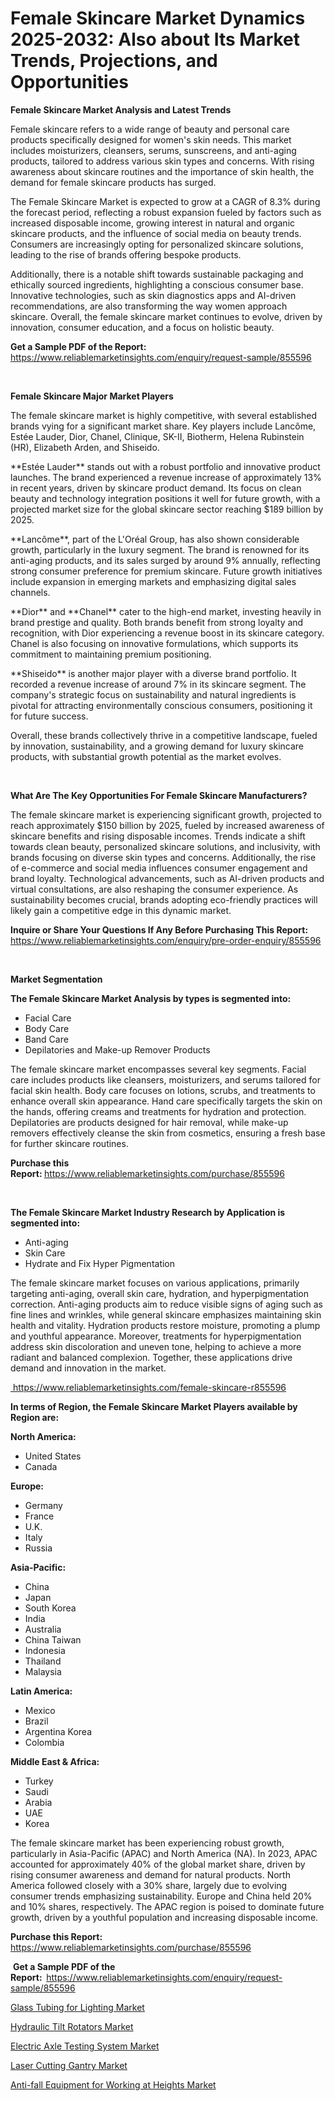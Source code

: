 <p><h1>Female Skincare Market Dynamics 2025-2032: Also about Its Market Trends, Projections, and Opportunities</h1></p><p><strong>Female Skincare Market Analysis and Latest Trends</strong></p>
<p><p>Female skincare refers to a wide range of beauty and personal care products specifically designed for women's skin needs. This market includes moisturizers, cleansers, serums, sunscreens, and anti-aging products, tailored to address various skin types and concerns. With rising awareness about skincare routines and the importance of skin health, the demand for female skincare products has surged.</p><p>The Female Skincare Market is expected to grow at a CAGR of 8.3% during the forecast period, reflecting a robust expansion fueled by factors such as increased disposable income, growing interest in natural and organic skincare products, and the influence of social media on beauty trends. Consumers are increasingly opting for personalized skincare solutions, leading to the rise of brands offering bespoke products.</p><p>Additionally, there is a notable shift towards sustainable packaging and ethically sourced ingredients, highlighting a conscious consumer base. Innovative technologies, such as skin diagnostics apps and AI-driven recommendations, are also transforming the way women approach skincare. Overall, the female skincare market continues to evolve, driven by innovation, consumer education, and a focus on holistic beauty.</p></p>
<p><strong>Get a Sample PDF of the Report:&nbsp;</strong> <a href="https://www.reliablemarketinsights.com/enquiry/request-sample/855596?utm_campaign=2956&utm_medium=2&utm_source=Github&utm_content=ia&utm_term=04042025&utm_id=female-skincare">https://www.reliablemarketinsights.com/enquiry/request-sample/855596</a></p>
<p>&nbsp;</p>
<p><strong>Female Skincare Major Market Players</strong></p>
<p><p>The female skincare market is highly competitive, with several established brands vying for a significant market share. Key players include Lancôme, Estée Lauder, Dior, Chanel, Clinique, SK-II, Biotherm, Helena Rubinstein (HR), Elizabeth Arden, and Shiseido. </p><p>**Estée Lauder** stands out with a robust portfolio and innovative product launches. The brand experienced a revenue increase of approximately 13% in recent years, driven by skincare product demand. Its focus on clean beauty and technology integration positions it well for future growth, with a projected market size for the global skincare sector reaching $189 billion by 2025.</p><p>**Lancôme**, part of the L'Oréal Group, has also shown considerable growth, particularly in the luxury segment. The brand is renowned for its anti-aging products, and its sales surged by around 9% annually, reflecting strong consumer preference for premium skincare. Future growth initiatives include expansion in emerging markets and emphasizing digital sales channels.</p><p>**Dior** and **Chanel** cater to the high-end market, investing heavily in brand prestige and quality. Both brands benefit from strong loyalty and recognition, with Dior experiencing a revenue boost in its skincare category. Chanel is also focusing on innovative formulations, which supports its commitment to maintaining premium positioning.</p><p>**Shiseido** is another major player with a diverse brand portfolio. It recorded a revenue increase of around 7% in its skincare segment. The company's strategic focus on sustainability and natural ingredients is pivotal for attracting environmentally conscious consumers, positioning it for future success.</p><p>Overall, these brands collectively thrive in a competitive landscape, fueled by innovation, sustainability, and a growing demand for luxury skincare products, with substantial growth potential as the market evolves.</p></p>
<p>&nbsp;</p>
<p><strong>What Are The Key Opportunities For Female Skincare Manufacturers?</strong></p>
<p><p>The female skincare market is experiencing significant growth, projected to reach approximately $150 billion by 2025, fueled by increased awareness of skincare benefits and rising disposable incomes. Trends indicate a shift towards clean beauty, personalized skincare solutions, and inclusivity, with brands focusing on diverse skin types and concerns. Additionally, the rise of e-commerce and social media influences consumer engagement and brand loyalty. Technological advancements, such as AI-driven products and virtual consultations, are also reshaping the consumer experience. As sustainability becomes crucial, brands adopting eco-friendly practices will likely gain a competitive edge in this dynamic market.</p></p>
<p><strong>Inquire or Share Your Questions If Any Before Purchasing This Report:</strong> <a href="https://www.reliablemarketinsights.com/enquiry/pre-order-enquiry/855596?utm_campaign=2956&utm_medium=2&utm_source=Github&utm_content=ia&utm_term=04042025&utm_id=female-skincare">https://www.reliablemarketinsights.com/enquiry/pre-order-enquiry/855596</a></p>
<p>&nbsp;</p>
<p><strong>Market Segmentation</strong></p>
<p><strong>The Female Skincare Market Analysis by types is segmented into:</strong></p>
<p><ul><li>Facial Care</li><li>Body Care</li><li>Band Care</li><li>Depilatories and Make-up Remover Products</li></ul></p>
<p><p>The female skincare market encompasses several key segments. Facial care includes products like cleansers, moisturizers, and serums tailored for facial skin health. Body care focuses on lotions, scrubs, and treatments to enhance overall skin appearance. Hand care specifically targets the skin on the hands, offering creams and treatments for hydration and protection. Depilatories are products designed for hair removal, while make-up removers effectively cleanse the skin from cosmetics, ensuring a fresh base for further skincare routines.</p></p>
<p><strong>Purchase this Report:&nbsp;</strong><a href="https://www.reliablemarketinsights.com/purchase/855596?utm_campaign=2956&utm_medium=2&utm_source=Github&utm_content=ia&utm_term=04042025&utm_id=female-skincare">https://www.reliablemarketinsights.com/purchase/855596</a></p>
<p>&nbsp;</p>
<p><strong>The Female Skincare Market Industry Research by Application is segmented into:</strong></p>
<p><ul><li>Anti-aging</li><li>Skin Care</li><li>Hydrate and Fix Hyper Pigmentation</li></ul></p>
<p><p>The female skincare market focuses on various applications, primarily targeting anti-aging, overall skin care, hydration, and hyperpigmentation correction. Anti-aging products aim to reduce visible signs of aging such as fine lines and wrinkles, while general skincare emphasizes maintaining skin health and vitality. Hydration products restore moisture, promoting a plump and youthful appearance. Moreover, treatments for hyperpigmentation address skin discoloration and uneven tone, helping to achieve a more radiant and balanced complexion. Together, these applications drive demand and innovation in the market.</p></p>
<p><a href="https://www.reliablemarketinsights.com/female-skincare-r855596?utm_campaign=2956&utm_medium=2&utm_source=Github&utm_content=ia&utm_term=04042025&utm_id=female-skincare">&nbsp;https://www.reliablemarketinsights.com/female-skincare-r855596</a></p>
<p><strong>In terms of Region, the Female Skincare Market Players available by Region are:</strong></p>
<p>
    <p> <strong> North America: </strong>
        <ul>
            <li>United States</li>
            <li>Canada</li>
        </ul>
        </p> 
    <p> <strong> Europe: </strong>
        <ul>
            <li>Germany</li>
            <li>France</li>
            <li>U.K.</li>
            <li>Italy</li>
            <li>Russia</li>
        </ul>
        </p> 
    <p> <strong> Asia-Pacific: </strong>
        <ul>
            <li>China</li>
            <li>Japan</li>
            <li>South Korea</li>
            <li>India</li>
            <li>Australia</li>
            <li>China Taiwan</li>
            <li>Indonesia</li>
            <li>Thailand</li>
            <li>Malaysia</li>
        </ul>
        </p> 
    <p> <strong> Latin America: </strong>
        <ul>
            <li>Mexico</li>
            <li>Brazil</li>
            <li>Argentina Korea</li>
            <li>Colombia</li>
        </ul>
        </p> 
    <p> <strong> Middle East & Africa: </strong>
        <ul>
            <li>Turkey</li>
            <li>Saudi</li>
            <li>Arabia</li>
            <li>UAE</li>
            <li>Korea</li>
        </ul>
    </p>
    </p>
<p><p>The female skincare market has been experiencing robust growth, particularly in Asia-Pacific (APAC) and North America (NA). In 2023, APAC accounted for approximately 40% of the global market share, driven by rising consumer awareness and demand for natural products. North America followed closely with a 30% share, largely due to evolving consumer trends emphasizing sustainability. Europe and China held 20% and 10% shares, respectively. The APAC region is poised to dominate future growth, driven by a youthful population and increasing disposable income.</p></p>
<p><strong>Purchase this Report: </strong><a href="https://www.reliablemarketinsights.com/purchase/855596?utm_campaign=2956&utm_medium=2&utm_source=Github&utm_content=ia&utm_term=04042025&utm_id=female-skincare">https://www.reliablemarketinsights.com/purchase/855596</a></p>
<p>&nbsp;<strong>Get a Sample PDF of the Report:&nbsp;&nbsp;</strong><a href="https://www.reliablemarketinsights.com/enquiry/request-sample/855596?utm_campaign=2956&utm_medium=2&utm_source=Github&utm_content=ia&utm_term=04042025&utm_id=female-skincare">https://www.reliablemarketinsights.com/enquiry/request-sample/855596</a></p>
<p><strong></strong></p>
<p><p><a href="https://www.linkedin.com/pulse/upcoming-boom-glass-tubing-lighting-market-projections-end-use-wx12f?utm_campaign=2956&utm_medium=2&utm_source=Github&utm_content=ia&utm_term=04042025&utm_id=female-skincare">Glass Tubing for Lighting Market</a></p><p><a href="https://www.linkedin.com/pulse/hydraulic-tilt-rotators-market-dynamics-application-types-fz9yf?utm_campaign=2956&utm_medium=2&utm_source=Github&utm_content=ia&utm_term=04042025&utm_id=female-skincare">Hydraulic Tilt Rotators Market</a></p><p><a href="https://www.linkedin.com/pulse/overview-electric-axle-testing-system-markets-expected-icrof?utm_campaign=2956&utm_medium=2&utm_source=Github&utm_content=ia&utm_term=04042025&utm_id=female-skincare">Electric Axle Testing System Market</a></p><p><a href="https://www.linkedin.com/pulse/future-laser-cutting-gantry-market-structural-insights-cagr-nncsf?utm_campaign=2956&utm_medium=2&utm_source=Github&utm_content=ia&utm_term=04042025&utm_id=female-skincare">Laser Cutting Gantry Market</a></p><p><a href="https://www.linkedin.com/pulse/anti-fall-equipment-working-heights-market-size-analysis-2025-2032-lgazf?utm_campaign=2956&utm_medium=2&utm_source=Github&utm_content=ia&utm_term=04042025&utm_id=female-skincare">Anti-fall Equipment for Working at Heights Market</a></p></p>